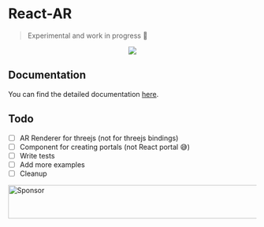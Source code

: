 # React-AR
> Experimental and work in progress 🚧

<p align="center">
  <img src="https://i.gyazo.com/8513daffb6fd68b3f123c82a83ab066e.png">
</p>

## Documentation

You can find the detailed documentation [here](./docs).

## Todo

- [ ] AR Renderer for threejs (not for threejs bindings)
- [ ] Component for creating portals (not React portal 😅)
- [ ] Write tests
- [ ] Add more examples
- [ ] Cleanup

<a target='_blank' rel='nofollow' href='https://app.codesponsor.io/link/FCRW65HPiwhNtebDx2tTc53E/nitin42/React-AR'>
  <img alt='Sponsor' width='888' height='68' src='https://app.codesponsor.io/embed/FCRW65HPiwhNtebDx2tTc53E/nitin42/React-AR.svg' />
</a>
